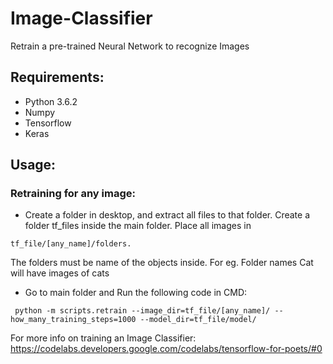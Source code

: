 # Image-Classifier
Retrain a pre-trained Neural Network to recognize Images

## Requirements:
* Python 3.6.2
* Numpy
* Tensorflow
* Keras

## Usage:
### Retraining for any image:
* Create a folder in desktop, and extract all files to that folder. Create a folder tf_files inside the main folder.
Place all images in
```
tf_file/[any_name]/folders.
```
The folders must be name of the objects inside. 
  For eg. Folder names Cat will have images of cats

* Go to main folder and Run the following code in CMD:
```
 python -m scripts.retrain --image_dir=tf_file/[any_name]/ --how_many_training_steps=1000 --model_dir=tf_file/model/
```

For more info on training an Image Classifier: 
https://codelabs.developers.google.com/codelabs/tensorflow-for-poets/#0
